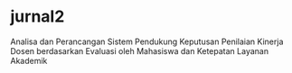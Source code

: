 # jurnal2
Analisa dan Perancangan Sistem Pendukung Keputusan Penilaian Kinerja Dosen berdasarkan Evaluasi oleh Mahasiswa dan Ketepatan Layanan Akademik
